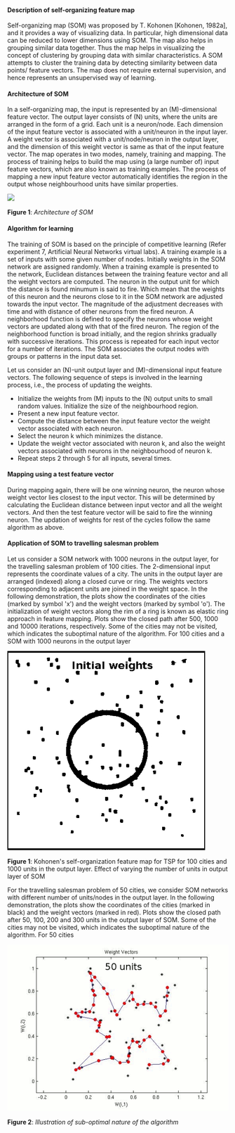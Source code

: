 #### Description of self-organizing feature map

Self-organizing map (SOM) was proposed by T. Kohonen [Kohonen, 1982a], and it provides a way of visualizing data. In particular, high dimensional data can be reduced to lower dimensions using SOM. The map also helps in grouping similar data together. Thus the map helps in visualizing the concept of clustering by grouping data with similar characteristics. A SOM attempts to cluster the training data by detecting similarity between data points/ feature vectors. The map does not require external supervision, and hence represents an unsupervised way of learning.

#### Architecture of SOM

In a self-organizing map, the input is represented by an \(M\)-dimensional feature vector. The output layer consists of \(N\) units, where the units are arranged in the form of a grid. Each unit is a neuron/node. Each dimension of the input feature vector is associated with a unit/neuron in the input layer. A weight vector is associated with a unit/node/neuron in the output layer, and the dimension of this weight vector is same as that of the input feature vector. The map operates in two modes, namely, training and mapping. The process of training helps to build the map using (a large number of) input feature vectors, which are also known as training examples. The process of mapping a new input feature vector automatically identifies the region in the output whose neighbourhood units have similar properties.



<img src="SOM.png">



**Figure 1**: *Architecture of SOM*



#### Algorithm for learning

The training of SOM is based on the principle of competitive learning (Refer experiment 7, Artificial Neural Networks virtual labs). A training example is a set of inputs with some given number of nodes. Initially weights in the SOM network are assigned randomly. When a training example is presented to the network, Euclidean distances between the training feature vector and all the weight vectors are computed. The neuron in the output unit for which the distance is found minumum is said to fire. Which mean that the weights of this neuron and the neurons close to it in the SOM network are adjusted towards the input vector. The magnitude of the adjustment decreases with time and with distance of other neurons from the fired neuron.  A neighborhood function is defined to specify the neurons whose weight vectors are updated along with that of the fired neuron. The region of the neighborhood function  is broad initially, and the region shrinks gradually with successive iterations. This process is repeated for each input vector for a  number of iterations. The SOM associates the output nodes with groups or patterns in the input data set.

Let us consider an \(N\)-unit output layer and \(M\)-dimensional input feature vectors. The following sequence of steps is involved in the learning process, i.e., the process of updating the weights.
- Initialize the weights from \(M\) inputs to the \(N\) output units to small random values. Initialize the size of the neighbourhood region.
- Present a new input feature vector.
- Compute the distance between the input feature vector the weight vector associated with each neuron.
- Select the neuron k which minimizes the distance.
- Update the weight vector associated with neuron k, and also the weight vectors associated with neurons in the neighbourhood of neuron k.
- Repeat steps 2 through 5 for all inputs, several times.

#### Mapping using a test feature vector

During mapping again, there will be one winning neuron, the neuron whose weight vector lies closest to the input vector. This will be determined by calculating the Euclidean distance between input vector and all the weight vectors. And then the test feature vector will be said to fire the winning neuron. The updation of weights for rest of the cycles follow the same algorithm as above.

#### Application of SOM to travelling salesman problem

Let us consider a SOM  network with 1000 neurons in the output layer, for the travelling salesman problem of 100 cities. The 2-dimensional input represents the coordinate values of a city. The units in the output layer are arranged (indexed) along a closed curve or ring. The weights vectors corresponding to adjacent units are joined in the weight space. In the following demonstration, the plots show the coordinates of the cities (marked by symbol 'x')  and the weight vectors (marked by symbol 'o'). The initialization of weight vectors along the rim of a ring is known as elastic ring approach in feature mapping. Plots show the closed path after 500, 1000 and 10000 iterations, respectively. Some of the cities may not be visited, which indicates the suboptimal nature of the algorithm.
For 100 cities and a SOM with 1000 neurons in the output layer



<img src="images/agif-som-100cities-1000units.gif">



**Figure 1**: Kohonen's self-organization feature map for TSP for 100 cities and 1000 units in the output layer.
Effect of varying the number of units in output layer of SOM


For the travelling salesman problem of 50 cities, we consider SOM networks with different number of units/nodes in the output layer. In the following demonstration, the plots show the coordinates of the cities (marked in black)  and the weight vectors (marked in red).  Plots show the closed path after 50, 100, 200 and 300 units in the output layer of SOM. Some of the cities may not be visited, which indicates the suboptimal nature of the algorithm.
For 50 cities



<img src="images/agifTspDifferentNumberOfUnits.gif">



**Figure 2**: *Illustration of sub-optimal nature of the algorithm*